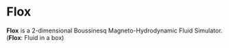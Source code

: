# Flox

**Flox** is a 2-dimensional Boussinesq Magneto-Hydrodynamic Fluid Simulator. (**Flox**: Fluid in a box)

